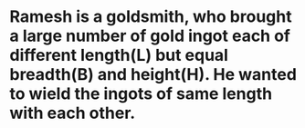 # Ramesh is a goldsmith, who brought a large number of gold ingot each of different length(L) but equal breadth(B) and height(H). He wanted to wield the ingots of same length with each other.
